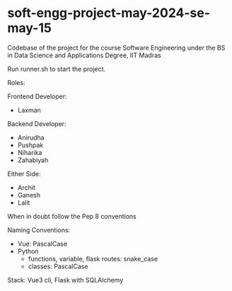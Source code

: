 # soft-engg-project-may-2024-se-may-15
Codebase of the project for the course Software Engineering under the BS in Data Science and Applications Degree, IIT Madras

Run runner.sh to start the project.

Roles:

Frontend Developer:
- Laxman

Backend Developer:
- Anirudha
- Pushpak
- Niharika
- Zahabiyah

Either Side:
- Archit
- Ganesh
- Lalit

When in doubt follow the Pep 8 conventions

Naming Conventions:
- Vue: PascalCase
- Python 
  - functions, variable, flask routes: snake_case
  - classes: PascalCase

Stack: Vue3 cli, Flask with SQLAlchemy